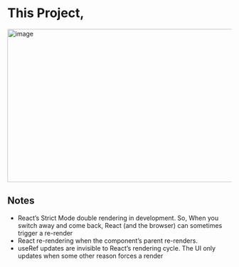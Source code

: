 # This Project,

<img width="1146" height="344" alt="image" src="https://github.com/user-attachments/assets/85cbd834-9cb4-46fc-b0bc-cff7b1cbe8f8" />

## Notes

- React’s Strict Mode double rendering in development. So, When you switch away and come back, React (and the browser) can sometimes trigger a re-render
- React re-rendering when the component’s parent re-renders.
- useRef updates are invisible to React’s rendering cycle. The UI only updates when some other reason forces a render
